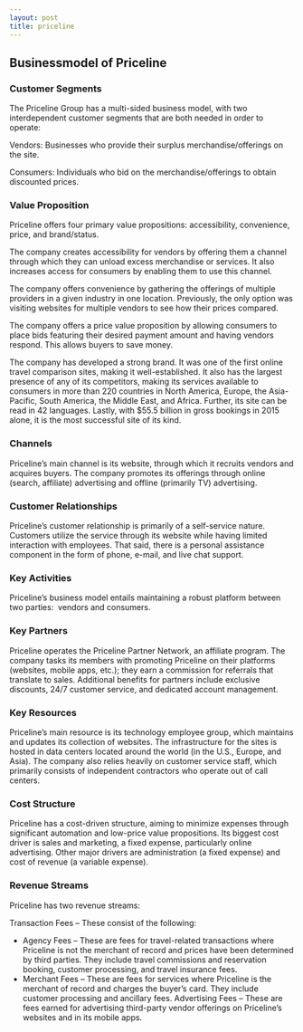 ```yaml
---
layout: post
title: priceline
---
```


Businessmodel of Priceline
---------------------------

### Customer Segments

The Priceline Group has a multi-sided business model, with two interdependent customer segments that are both needed in order to operate:

Vendors: Businesses who provide their surplus merchandise/offerings on the site.

Consumers: Individuals who bid on the merchandise/offerings to obtain discounted prices.

### Value Proposition

Priceline offers four primary value propositions: accessibility, convenience, price, and brand/status.

The company creates accessibility for vendors by offering them a channel through which they can unload excess merchandise or services. It also increases access for consumers by enabling them to use this channel.

The company offers convenience by gathering the offerings of multiple providers in a given industry in one location. Previously, the only option was visiting websites for multiple vendors to see how their prices compared.

The company offers a price value proposition by allowing consumers to place bids featuring their desired payment amount and having vendors respond. This allows buyers to save money.

The company has developed a strong brand. It was one of the first online travel comparison sites, making it well-established. It also has the largest presence of any of its competitors, making its services available to consumers in more than 220 countries in North America, Europe, the Asia-Pacific, South America, the Middle East, and Africa. Further, its site can be read in 42 languages. Lastly, with $55.5 billion in gross bookings in 2015 alone, it is the most successful site of its kind.

### Channels

Priceline’s main channel is its website, through which it recruits vendors and acquires buyers. The company promotes its offerings through online (search, affiliate) advertising and offline (primarily TV) advertising.

### Customer Relationships

Priceline’s customer relationship is primarily of a self-service nature. Customers utilize the service through its website while having limited interaction with employees. That said, there is a personal assistance component in the form of phone, e-mail, and live chat support.

### Key Activities

Priceline’s business model entails maintaining a robust platform between two parties:  vendors and consumers.

### Key Partners

Priceline operates the Priceline Partner Network, an affiliate program. The company tasks its members with promoting Priceline on their platforms (websites, mobile apps, etc.); they earn a commission for referrals that translate to sales. Additional benefits for partners include exclusive discounts, 24/7 customer service, and dedicated account management.

### Key Resources

Priceline’s main resource is its technology employee group, which maintains and updates its collection of websites. The infrastructure for the sites is hosted in data centers located around the world (in the U.S., Europe, and Asia). The company also relies heavily on customer service staff, which primarily consists of independent contractors who operate out of call centers.

### Cost Structure

Priceline has a cost-driven structure, aiming to minimize expenses through significant automation and low-price value propositions. Its biggest cost driver is sales and marketing, a fixed expense, particularly online advertising. Other major drivers are administration (a fixed expense) and cost of revenue (a variable expense).

### Revenue Streams

Priceline has two revenue streams:

Transaction Fees – These consist of the following:

 * Agency Fees – These are fees for travel-related transactions where Priceline is not the merchant of record and prices have been determined by third parties. They include travel commissions and reservation booking, customer processing, and travel insurance fees.
* Merchant Fees – These are fees for services where Priceline is the merchant of record and charges the buyer’s card. They include customer processing and ancillary fees.
 Advertising Fees – These are fees earned for advertising third-party vendor offerings on Priceline’s websites and in its mobile apps.
